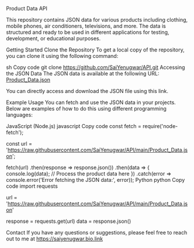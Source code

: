 Product Data API

This repository contains JSON data for various products including clothing, mobile phones, air conditioners, televisions, and more. The data is structured and ready to be used in different applications for testing, development, or educational purposes.

Getting Started
Clone the Repository
To get a local copy of the repository, you can clone it using the following command:

sh
Copy code
git clone https://github.com/SaiYenugwar/API.git
Accessing the JSON Data
The JSON data is available at the following URL:
[Product_Data.json]([https://raw.githubusercontent.com/SaiYenugwar/API/main/Product_Data.json](https://github.com/SaiYenugwar/ECommerce-Product-API.git))

You can directly access and download the JSON file using this link.

Example Usage
You can fetch and use the JSON data in your projects. Below are examples of how to do this using different programming languages:

JavaScript (Node.js)
javascript
Copy code
const fetch = require('node-fetch');

const url = 'https://raw.githubusercontent.com/SaiYenugwar/API/main/Product_Data.json';

fetch(url)
    .then(response => response.json())
    .then(data => {
        console.log(data);
        // Process the product data here
    })
    .catch(error => console.error('Error fetching the JSON data:', error));
Python
python
Copy code
import requests

url = 'https://raw.githubusercontent.com/SaiYenugwar/API/main/Product_Data.json'

response = requests.get(url)
data = response.json()




Contact
If you have any questions or suggestions, please feel free to reach out to me at https://saiyenugwar.bio.link
